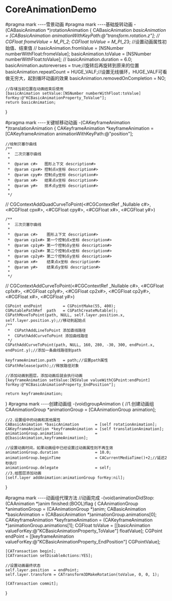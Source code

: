 # CoreAnimationDemo
#pragma mark ----雪景动画
#pragma mark ----基础旋转动画
-(CABasicAnimation *)rotationAnimation
{
    CABasicAnimation *basicAnimation   = [CABasicAnimation animationWithKeyPath:@"transform.rotation.z"];
//    CGFloat fromeValue               = M_PI_2;
    CGFloat toValue                    = M_PI_2*3;
    //设置动画属性初始值、结束值
//    basicAnimation.fromValue         = [NSNumber numberWithFloat:fromeValue];
    basicAnimation.toValue             = [NSNumber numberWithFloat:toValue];
    //    basicAnimation.duration = 6.0;
    basicAnimation.autoreverses        = true;//旋转后再旋转到原来的位置
    basicAnimation.repeatCount         = HUGE_VALF;//设置无线循环，HUGE_VALF可看做无穷大，起到循环动画的效果
    basicAnimation.removedOnCompletion = NO;
    
    //存储当前位置在动画结束后使用
    [basicAnimation setValue:[NSNumber numberWithFloat:toValue] forKey:@"KCBasicAnimationProperty_ToValue"];
    return basicAnimation;
}

#pragma mark ----关键帧移动动画
-(CAKeyframeAnimation *)translationAnimation
{
    CAKeyframeAnimation *keyframeAnimation = [CAKeyframeAnimation animationWithKeyPath:@"position"];
    
    //绘制贝塞尔曲线
    /**
     *  二次贝塞尔曲线
     *
     *  @param c#>   图形上下文 description#>
     *  @param cpx#> 控制点x坐标 description#>
     *  @param cpy#> 控制点y坐标 description#>
     *  @param x#>   结束点x坐标 description#>
     *  @param y#>   技术点y坐标 description#>
     *
     */
//    CGContextAddQuadCurveToPoint(<#CGContextRef  _Nullable c#>, <#CGFloat cpx#>, <#CGFloat cpy#>, <#CGFloat x#>, <#CGFloat y#>)
    
    /**
     *  三次贝塞尔曲线
     *
     *  @param c#>    图形上下文 description#>
     *  @param cp1x#> 第一个控制点x坐标 description#>
     *  @param cp1y#> 第一个控制点y坐标 description#>
     *  @param cp2x#> 第二个控制点x坐标 description#>
     *  @param cp2y#> 第二个控制点y坐标 description#>
     *  @param x#>    结束点x坐标 description#>
     *  @param y#>    结束点y坐标 description#>
     *
     */
//    CGContextAddCurveToPoint(<#CGContextRef  _Nullable c#>, <#CGFloat cp1x#>, <#CGFloat cp1y#>, <#CGFloat cp2x#>, <#CGFloat cp2y#>, <#CGFloat x#>, <#CGFloat y#>)
    
    CGPoint endPoint         = CGPointMake(55, 400);
    CGMutablePathRef  path   = CGPathCreateMutable();
    CGPathMoveToPoint(path, NULL, self.layer.position.x, self.layer.position.y);//移动到起始点
    /**
     *  CGPathAddLineToPoint 添加直线路径
     *  CGPathAddCurveToPoint 添加曲线路径
     */
    CGPathAddCurveToPoint(path, NULL, 160, 280, -30, 300, endPoint.x, endPoint.y);//添加一条曲线路径到path
    
    keyframeAnimation.path   = path;//设置path属性
    CGPathRelease(path);//释放路径对象
    
    //添加动画到图层，添加动画后就会执行动画
    [keyframeAnimation setValue:[NSValue valueWithCGPoint:endPoint] forKey:@"KCBasicAnimationProperty_EndPosition"];
    
    return keyframeAnimation;
}
#pragma mark ----创建动画组
-(void)groupAnimation
{
    //1.创建动画组
    CAAnimationGroup *animationGroup       = [CAAnimationGroup animation];
    
    //2.设置组中的动画和其他属性
    CABasicAnimation *basicAnimation       = [self rotationAnimation];
    CAKeyframeAnimation *keyframeAnimation = [self translationAnimation];
    animationGroup.animations              = @[basicAnimation,keyframeAnimation];
    
    //设置动画时间，如果动画组中已经设置过动画属性则不再生效
    animationGroup.duration                = 10.0;
    animationGroup.beginTime               = CACurrentMediaTime()+2;//延迟2秒执行
    animationGroup.delegate                = self;
    //3.给图层添加动画
    [self.layer addAnimation:animationGroup forKey:nil];
}

#pragma mark ----动画组代理方法
//动画完成
-(void)animationDidStop:(CAAnimation *)anim finished:(BOOL)flag
{
    CAAnimationGroup *animationGroup       = (CAAnimationGroup *)anim;
    CABasicAnimation *basicAnimation       = (CABasicAnimation *)animationGroup.animations[0];
    CAKeyframeAnimation *keyframeAnimation = (CAKeyframeAnimation *)animationGroup.animations[1];
    CGFloat toValue                        = [[basicAnimation valueForKey:@"KCBasicAnimationProperty_ToValue"] floatValue];
    CGPoint endPoint                       = [[keyframeAnimation valueForKey:@"KCBasicAnimationProperty_EndPosition"] CGPointValue];
    
    [CATransaction begin];
    [CATransaction setDisableActions:YES];
    
    //设置动画最终状态
    self.layer.position  = endPoint;
    self.layer.transform = CATransform3DMakeRotation(toValue, 0, 0, 1);
    
    [CATransaction commit];
}
